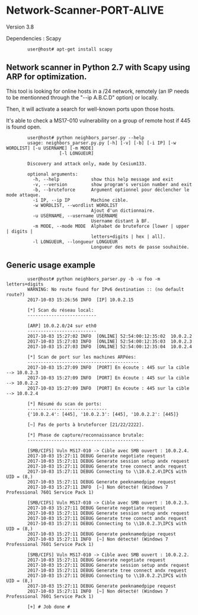 # Network-Scanner-PORT-ALIVE
Version 3.8

Dependencies : Scapy

            user@host# apt-get install scapy

## Network scanner in Python 2.7 with Scapy using ARP for optimization.

This tool is looking for online hosts in a /24 network, remotely (an IP needs to be mentionned through the "--ip A.B.C.D" option) or locally.

Then, it will activate a search for well-known ports upon those hosts.

It's able to check a MS17-010 vulnerability on a group of remote host if 445 is found open.

            user@host# python neighbors_parser.py --help
            usage: neighbors_parser.py.py [-h] [-v] [-b] [-i IP] [-w WORDLIST] [-u USERNAME] [-m MODE]
                        [-l LONGUEUR]

            Discovery and attack only, made by Cesium133.

            optional arguments:
              -h, --help            show this help message and exit
              -v, --version         show program's version number and exit
              -b, --bruteforce      Argument optionnel pour déclencher le mode attaque.
              -i IP, --ip IP        Machine cible.
              -w WORDLIST, --wordlist WORDLIST
                                    Ajout d'un dictionnaire.
              -u USERNAME, --username USERNAME
                                    Username distant à BF.
              -m MODE, --mode MODE  Alphabet de bruteforce [lower | upper | digits |
                                    letters+digits | hex | all].
              -l LONGUEUR, --longueur LONGUEUR
                                    Longueur des mots de passe souhaitée.
                                    
## Generic usage example

            user@host# python neighbors_parser.py -b -u foo -m letters+digits  
            WARNING: No route found for IPv6 destination :: (no default route?)
            2017-10-03 15:26:56 INFO  [IP] 10.0.2.15

            [*] Scan du réseau local:
            --------------------------

            [ARP] 10.0.2.0/24 sur eth0
            --------------------------
            2017-10-03 15:27:02 INFO  [ONLINE] 52:54:00:12:35:02  10.0.2.2
            2017-10-03 15:27:03 INFO  [ONLINE] 52:54:00:12:35:03  10.0.2.3
            2017-10-03 15:27:03 INFO  [ONLINE] 52:54:00:12:35:04  10.0.2.4

            [*] Scan de port sur les machines ARPées:
            ------------------------------------------
            2017-10-03 15:27:09 INFO  [PORT] En écoute : 445 sur la cible --> 10.0.2.3
            2017-10-03 15:27:09 INFO  [PORT] En écoute : 445 sur la cible --> 10.0.2.2
            2017-10-03 15:27:09 INFO  [PORT] En écoute : 445 sur la cible --> 10.0.2.4

            [*] Résumé du scan de ports:
            ------------------------------
            {'10.0.2.4': [445], '10.0.2.3': [445], '10.0.2.2': [445]}

            [~] Pas de ports à bruteforcer [21/22/2222].

            [*] Phase de capture/reconnaissance brutale:
            --------------------------------------------

            [SMB/CIFS] Vuln MS17-010 -> Cible avec SMB ouvert : 10.0.2.4.
            2017-10-03 15:27:11 DEBUG Generate negotiate request
            2017-10-03 15:27:11 DEBUG Generate session setup andx request
            2017-10-03 15:27:11 DEBUG Generate tree connect andx request
            2017-10-03 15:27:11 DEBUG Connecting to \\10.0.2.4\IPC$ with UID = (8,)
            2017-10-03 15:27:11 DEBUG Generate peeknamedpipe request
            2017-10-03 15:27:11 INFO  [~] Non détecté! (Windows 7 Professional 7601 Service Pack 1)

            [SMB/CIFS] Vuln MS17-010 -> Cible avec SMB ouvert : 10.0.2.3.
            2017-10-03 15:27:11 DEBUG Generate negotiate request
            2017-10-03 15:27:11 DEBUG Generate session setup andx request
            2017-10-03 15:27:11 DEBUG Generate tree connect andx request
            2017-10-03 15:27:11 DEBUG Connecting to \\10.0.2.3\IPC$ with UID = (8,)
            2017-10-03 15:27:11 DEBUG Generate peeknamedpipe request
            2017-10-03 15:27:11 INFO  [~] Non détecté! (Windows 7 Professional 7601 Service Pack 1)

            [SMB/CIFS] Vuln MS17-010 -> Cible avec SMB ouvert : 10.0.2.2.
            2017-10-03 15:27:11 DEBUG Generate negotiate request
            2017-10-03 15:27:11 DEBUG Generate session setup andx request
            2017-10-03 15:27:11 DEBUG Generate tree connect andx request
            2017-10-03 15:27:11 DEBUG Connecting to \\10.0.2.2\IPC$ with UID = (8,)
            2017-10-03 15:27:11 DEBUG Generate peeknamedpipe request
            2017-10-03 15:27:11 INFO  [~] Non détecté! (Windows 7 Professional 7601 Service Pack 1)

            [+] # Job done #

